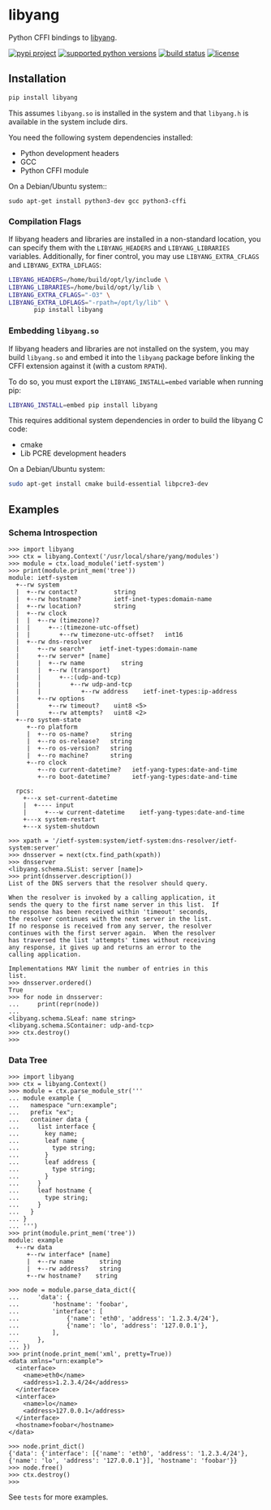 # libyang

Python CFFI bindings to [libyang][github-link].

[![pypi project][pypi-img]][pypi-link] [![supported python versions][pyversions-img]][pypi-link] [![build status][travis-img]][travis-link] [![license][license-img]][github-link]

[pypi-img]: https://img.shields.io/pypi/v/libyang.svg
[pypi-link]: https://pypi.org/project/libyang
[pyversions-img]: https://img.shields.io/pypi/pyversions/libyang.svg
[license-img]: https://img.shields.io/github/license/CESNET/libyang.svg
[travis-img]: https://api.travis-ci.com/CESNET/libyang.svg
[travis-link]: https://travis-ci.com/CESNET/libyang
[github-link]: https://github.com/CESNET/libyang

## Installation

```bash
pip install libyang
```

This assumes `libyang.so` is installed in the system and that `libyang.h` is
available in the system include dirs.

You need the following system dependencies installed:

- Python development headers
- GCC
- Python CFFI module

On a Debian/Ubuntu system::

```
sudo apt-get install python3-dev gcc python3-cffi
```

### Compilation Flags

If libyang headers and libraries are installed in a non-standard location, you
can specify them with the `LIBYANG_HEADERS` and `LIBYANG_LIBRARIES` variables.
Additionally, for finer control, you may use `LIBYANG_EXTRA_CFLAGS` and
`LIBYANG_EXTRA_LDFLAGS`:

```bash
LIBYANG_HEADERS=/home/build/opt/ly/include \
LIBYANG_LIBRARIES=/home/build/opt/ly/lib \
LIBYANG_EXTRA_CFLAGS="-O3" \
LIBYANG_EXTRA_LDFLAGS="-rpath=/opt/ly/lib" \
       pip install libyang
```

### Embedding `libyang.so`

If libyang headers and libraries are not installed on the system, you may
build `libyang.so` and embed it into the `libyang` package before linking
the CFFI extension against it (with a custom `RPATH`).

To do so, you must export the `LIBYANG_INSTALL=embed` variable when running
pip:

```bash
LIBYANG_INSTALL=embed pip install libyang
```

This requires additional system dependencies in order to build the libyang
C code:

- cmake
- Lib PCRE development headers

On a Debian/Ubuntu system:

```bash
sudo apt-get install cmake build-essential libpcre3-dev
```

## Examples

### Schema Introspection

```pycon
>>> import libyang
>>> ctx = libyang.Context('/usr/local/share/yang/modules')
>>> module = ctx.load_module('ietf-system')
>>> print(module.print_mem('tree'))
module: ietf-system
  +--rw system
  |  +--rw contact?          string
  |  +--rw hostname?         ietf-inet-types:domain-name
  |  +--rw location?         string
  |  +--rw clock
  |  |  +--rw (timezone)?
  |  |     +--:(timezone-utc-offset)
  |  |        +--rw timezone-utc-offset?   int16
  |  +--rw dns-resolver
  |     +--rw search*    ietf-inet-types:domain-name
  |     +--rw server* [name]
  |     |  +--rw name          string
  |     |  +--rw (transport)
  |     |     +--:(udp-and-tcp)
  |     |        +--rw udp-and-tcp
  |     |           +--rw address    ietf-inet-types:ip-address
  |     +--rw options
  |        +--rw timeout?    uint8 <5>
  |        +--rw attempts?   uint8 <2>
  +--ro system-state
     +--ro platform
     |  +--ro os-name?      string
     |  +--ro os-release?   string
     |  +--ro os-version?   string
     |  +--ro machine?      string
     +--ro clock
        +--ro current-datetime?   ietf-yang-types:date-and-time
        +--ro boot-datetime?      ietf-yang-types:date-and-time

  rpcs:
    +---x set-current-datetime
    |  +---- input
    |     +---w current-datetime    ietf-yang-types:date-and-time
    +---x system-restart
    +---x system-shutdown

>>> xpath = '/ietf-system:system/ietf-system:dns-resolver/ietf-system:server'
>>> dnsserver = next(ctx.find_path(xpath))
>>> dnsserver
<libyang.schema.SList: server [name]>
>>> print(dnsserver.description())
List of the DNS servers that the resolver should query.

When the resolver is invoked by a calling application, it
sends the query to the first name server in this list.  If
no response has been received within 'timeout' seconds,
the resolver continues with the next server in the list.
If no response is received from any server, the resolver
continues with the first server again.  When the resolver
has traversed the list 'attempts' times without receiving
any response, it gives up and returns an error to the
calling application.

Implementations MAY limit the number of entries in this
list.
>>> dnsserver.ordered()
True
>>> for node in dnsserver:
...     print(repr(node))
...
<libyang.schema.SLeaf: name string>
<libyang.schema.SContainer: udp-and-tcp>
>>> ctx.destroy()
>>>
```

### Data Tree

```pycon
>>> import libyang
>>> ctx = libyang.Context()
>>> module = ctx.parse_module_str('''
... module example {
...   namespace "urn:example";
...   prefix "ex";
...   container data {
...     list interface {
...       key name;
...       leaf name {
...         type string;
...       }
...       leaf address {
...         type string;
...       }
...     }
...     leaf hostname {
...       type string;
...     }
...   }
... }
... ''')
>>> print(module.print_mem('tree'))
module: example
  +--rw data
     +--rw interface* [name]
     |  +--rw name       string
     |  +--rw address?   string
     +--rw hostname?    string

>>> node = module.parse_data_dict({
...     'data': {
...         'hostname': 'foobar',
...         'interface': [
...             {'name': 'eth0', 'address': '1.2.3.4/24'},
...             {'name': 'lo', 'address': '127.0.0.1'},
...         ],
...     },
... })
>>> print(node.print_mem('xml', pretty=True))
<data xmlns="urn:example">
  <interface>
    <name>eth0</name>
    <address>1.2.3.4/24</address>
  </interface>
  <interface>
    <name>lo</name>
    <address>127.0.0.1</address>
  </interface>
  <hostname>foobar</hostname>
</data>

>>> node.print_dict()
{'data': {'interface': [{'name': 'eth0', 'address': '1.2.3.4/24'}, {'name': 'lo', 'address': '127.0.0.1'}], 'hostname': 'foobar'}}
>>> node.free()
>>> ctx.destroy()
>>>
```

See `tests` for more examples.
